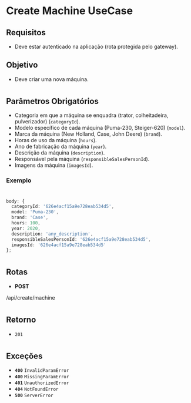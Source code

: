 # Create Machine UseCase

## Requisitos

- Deve estar autenticado na aplicação (rota protegida pelo gateway).

## Objetivo

- Deve criar uma nova máquina.

#

## Parâmetros Obrigatórios

- Categoria em que a máquina se enquadra (trator, colheitadeira, pulverizador) (`categoryId`).
- Modelo específico de cada máquina (Puma-230, Steiger-620) (`model`).
- Marca da máquina (New Holland, Case, John Deere) (`brand`).
- Horas de uso da máquina (`hours`).
- Ano de fabricação da máquina (`year`).
- Descrição da máquina (`description`).
- Responsável pela máquina (`responsibleSalesPersonId`).
- Imagens da máquina (`imagesId`).

### Exemplo

#

```typescript
body: {
  categoryId: '626e4acf15a9e728eab534d5',
  model: 'Puma-230',
  brand: 'Case',
  hours: 100,
  year: 2020,
  description: 'any_description',
  responsibleSalesPersonId: '626e4acf15a9e728eab534d5',
  imagesId: '626e4acf15a9e728eab534d5'
};

```

#

## Rotas

- **POST**

/api/create/machine

#

## Retorno

- `201`

#

## Exceções

- **`400`** `InvalidParamError`
- **`400`** `MissingParamError`
- **`401`** `UnauthorizedError`
- **`404`** `NotFoundError`
- **`500`** `ServerError`
